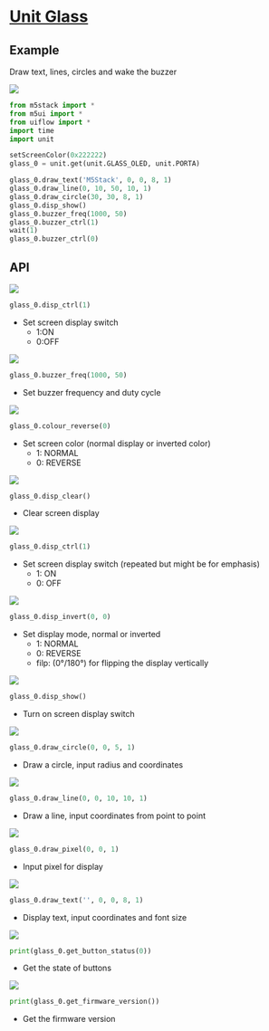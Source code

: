 # [Unit Glass](/en/unit/Glass%20Unit)

## Example

Draw text, lines, circles and wake the buzzer

<img class="blockly_svg" src="https://m5stack.oss-cn-shenzhen.aliyuncs.com/resource/docs/static/assets/img/uiflow/blockly/unit/glass/uiflow_block_example.svg">

```python
from m5stack import *
from m5ui import *
from uiflow import *
import time
import unit

setScreenColor(0x222222)
glass_0 = unit.get(unit.GLASS_OLED, unit.PORTA)

glass_0.draw_text('M5Stack', 0, 0, 8, 1)
glass_0.draw_line(0, 10, 50, 10, 1)
glass_0.draw_circle(30, 30, 8, 1)
glass_0.disp_show()
glass_0.buzzer_freq(1000, 50)
glass_0.buzzer_ctrl(1)
wait(1)
glass_0.buzzer_ctrl(0)
```

## API

<img class="blockly_svg" src="https://m5stack.oss-cn-shenzhen.aliyuncs.com/resource/docs/static/assets/img/uiflow/blockly/unit/glass/uiflow_block_unit_glass_buzzer_ctrl.svg">

```python
glass_0.disp_ctrl(1)
```

- Set screen display switch
  - 1:ON
  - 0:OFF

<img class="blockly_svg" src="https://m5stack.oss-cn-shenzhen.aliyuncs.com/resource/docs/static/assets/img/uiflow/blockly/unit/glass/uiflow_block_unit_glass_buzzer_freq.svg">

```python
glass_0.buzzer_freq(1000, 50)
```

- Set buzzer frequency and duty cycle

<img class="blockly_svg" src="https://m5stack.oss-cn-shenzhen.aliyuncs.com/resource/docs/static/assets/img/uiflow/blockly/unit/glass/uiflow_block_unit_glass_colour_reverse.svg">

```python
glass_0.colour_reverse(0)
```

- Set screen color (normal display or inverted color)
  - 1: NORMAL
  - 0: REVERSE

<img class="blockly_svg" src="https://m5stack.oss-cn-shenzhen.aliyuncs.com/resource/docs/static/assets/img/uiflow/blockly/unit/glass/uiflow_block_unit_glass_disp_clear.svg">

```python
glass_0.disp_clear()
```

- Clear screen display

<img class="blockly_svg" src="https://m5stack.oss-cn-shenzhen.aliyuncs.com/resource/docs/static/assets/img/uiflow/blockly/unit/glass/uiflow_block_unit_glass_disp_ctrl.svg">

```python
glass_0.disp_ctrl(1)
```

- Set screen display switch (repeated but might be for emphasis)
  - 1: ON
  - 0: OFF

<img class="blockly_svg" src="https://m5stack.oss-cn-shenzhen.aliyuncs.com/resource/docs/static/assets/img/uiflow/blockly/unit/glass/uiflow_block_unit_glass_disp_invert.svg">

```python
glass_0.disp_invert(0, 0)
```

- Set display mode, normal or inverted
  - 1: NORMAL
  - 0: REVERSE
  - filp: (0°/180°) for flipping the display vertically

<img class="blockly_svg" src="https://m5stack.oss-cn-shenzhen.aliyuncs.com/resource/docs/static/assets/img/uiflow/blockly/unit/glass/uiflow_block_unit_glass_disp_show.svg">

```python
glass_0.disp_show()
```

- Turn on screen display switch

<img class="blockly_svg" src="https://m5stack.oss-cn-shenzhen.aliyuncs.com/resource/docs/static/assets/img/uiflow/blockly/unit/glass/uiflow_block_unit_glass_draw_circle.svg">

```python
glass_0.draw_circle(0, 0, 5, 1)
```

- Draw a circle, input radius and coordinates

<img class="blockly_svg" src="https://m5stack.oss-cn-shenzhen.aliyuncs.com/resource/docs/static/assets/img/uiflow/blockly/unit/glass/uiflow_block_unit_glass_draw_line.svg">

```python
glass_0.draw_line(0, 0, 10, 10, 1)
```

- Draw a line, input coordinates from point to point

<img class="blockly_svg" src="https://m5stack.oss-cn-shenzhen.aliyuncs.com/resource/docs/static/assets/img/uiflow/blockly/unit/glass/uiflow_block_unit_glass_draw_pixel.svg">

```python
glass_0.draw_pixel(0, 0, 1)
```

- Input pixel for display

<img class="blockly_svg" src="https://m5stack.oss-cn-shenzhen.aliyuncs.com/resource/docs/static/assets/img/uiflow/blockly/unit/glass/uiflow_block_unit_glass_draw_text.svg">

```python
glass_0.draw_text('', 0, 0, 8, 1)
```

- Display text, input coordinates and font size

<img class="blockly_svg" src="https://m5stack.oss-cn-shenzhen.aliyuncs.com/resource/docs/static/assets/img/uiflow/blockly/unit/glass/uiflow_block_unit_glass_get_button_status.svg">

```python
print(glass_0.get_button_status(0))
```

- Get the state of buttons

<img class="blockly_svg" src="https://m5stack.oss-cn-shenzhen.aliyuncs.com/resource/docs/static/assets/img/uiflow/blockly/unit/glass/uiflow_block_unit_glass_get_fw_version.svg">

```python
print(glass_0.get_firmware_version())
```

- Get the firmware version

